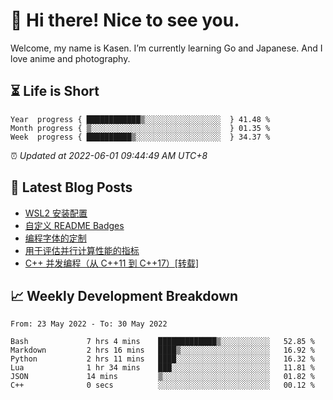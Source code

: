 <h1>👋 Hi there! Nice to see you.</h1>

Welcome, my name is Kasen. I’m currently learning Go and Japanese. And I love anime and photography.


## ⏳ Life is Short

<!-- Start of Time Progress Bar -->
``` text
Year  progress { ████████████▒░░░░░░░░░░░░░░░░░  } 41.48 %
Month progress { ▒░░░░░░░░░░░░░░░░░░░░░░░░░░░░░  } 01.35 %
Week  progress { ██████████▒░░░░░░░░░░░░░░░░░░░  } 34.37 %
```

⏰ *Updated at 2022-06-01 09:44:49 AM UTC+8*

<!-- End of Time Progress Bar -->

## 📝 Latest Blog Posts

<!-- BLOG-POST-LIST:START -->
- [WSL2 安装配置](https://blog.imkasen.com/wsl2-config.html)
- [自定义 README Badges](https://blog.imkasen.com/custom-readme-badges.html)
- [编程字体的定制](https://blog.imkasen.com/coding-fonts-configuration.html)
- [用于评估并行计算性能的指标](https://blog.imkasen.com/parallel-performance-metrics.html)
- [C++ 并发编程（从 C++11 到 C++17）[转载]](https://blog.imkasen.com/cpp-concurrency.html)
<!-- BLOG-POST-LIST:END -->

## 📈 Weekly Development Breakdown

<!--START_SECTION:waka-->

```text
From: 23 May 2022 - To: 30 May 2022

Bash             7 hrs 4 mins    █████████████▒░░░░░░░░░░░   52.85 %
Markdown         2 hrs 16 mins   ████▒░░░░░░░░░░░░░░░░░░░░   16.92 %
Python           2 hrs 11 mins   ████░░░░░░░░░░░░░░░░░░░░░   16.32 %
Lua              1 hr 34 mins    ███░░░░░░░░░░░░░░░░░░░░░░   11.81 %
JSON             14 mins         ▒░░░░░░░░░░░░░░░░░░░░░░░░   01.82 %
C++              0 secs          ░░░░░░░░░░░░░░░░░░░░░░░░░   00.12 %
```

<!--END_SECTION:waka-->
